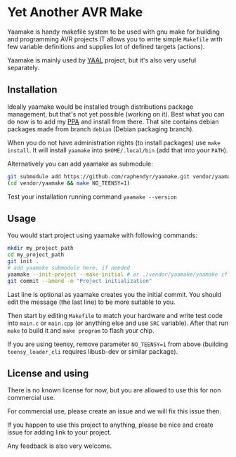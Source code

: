 Yet Another AVR Make
====================

Yaamake is handy makefile system to be used with gnu make for building and programming AVR projects
IT allows you to write simple `Makefile` with few variable definitions and supplies lot of defined targets (actions).

Yaamake is mainly used by [YAAL](https://github.com/raphendyr/yaal) project, but it's also very useful separately.

Installation
------------

Ideally yaamake would be installed trough distributions package management, but that's not yet possible (working on it).
Best what you can do now is to add my [PPA](http://deb.n-1.fi) and install from there.
That site contains debian packages made from branch `debian` (Debian packaging branch).

When you do not have administration rights (to install packages) use `make install`.
It will install `yaamake` into `$HOME/.local/bin` (add that into your `PATH`).

Alternatively you can add yaamake as submodule:

```sh
git submodule add https://github.com/raphendyr/yaamake.git vendor/yaamake
(cd vendor/yaamake && make NO_TEENSY=1)
```

Test your installation running command `yaamake --version`


Usage
-----

You would start project using yaamake with following commands:

```sh
mkdir my_project_path
cd my_project_path
git init .
# add yaamake submodule here, if needed
yaamake --init-project --make-initial # or ./vendor/yaamake/yaamake if using submodule
git commit --amend -m "Project initialization"
```

Last line is optional as yaamake creates you the initial commit. You should edit the message (the last line) to be more suitable to you.

Then start by editing `Makefile` to match your hardware and write test code into `main.c` or `main.cpp` (or anything else and use `SRC` variable).
After that run `make` to build it and `make program` to flash your chip.

If you are using teensy, remove parameter `NO_TEENSY=1` from above (building `teensy_loader_cli` requires libusb-dev or similar package).

License and using
-----------------

There is no known license for now, but you are allowed to use this for non commercial use.

For commercial use, please create an issue and we will fix this issue then.

If you happen to use this project to anything, please be nice and create issue for adding link to your project.

Any feedback is also very welcome.
